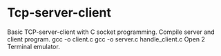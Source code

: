 # Tcp-server-client
Basic TCP-server-client with C socket programming.
Compile server and client program.
gcc -o client.c
gcc -o server.c handle_client.c
Open 2 Terminal emulator. 

